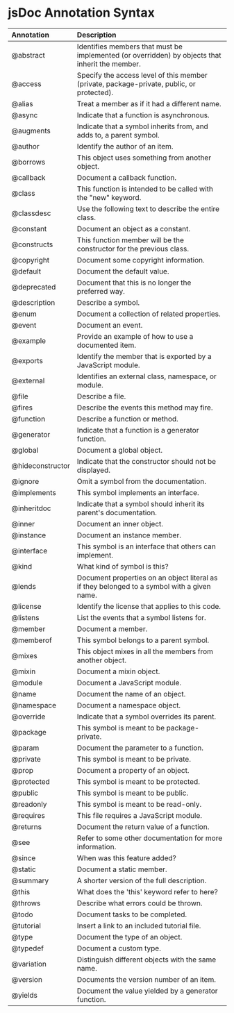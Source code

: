 # jsDoc Annotation Syntax
Annotation | Description
:--- | :---
@abstract | Identifies members that must be implemented (or overridden) by objects that inherit the member.
@access | Specify the access level of this member (private, package-private, public, or protected).
@alias | Treat a member as if it had a different name.
@async | Indicate that a function is asynchronous.
@augments | Indicate that a symbol inherits from, and adds to, a parent symbol.
@author | Identify the author of an item.
@borrows | This object uses something from another object.
@callback | Document a callback function.
@class | This function is intended to be called with the "new" keyword.
@classdesc | Use the following text to describe the entire class.
@constant | Document an object as a constant.
@constructs | This function member will be the constructor for the previous class.
@copyright | Document some copyright information.
@default | Document the default value.
@deprecated | Document that this is no longer the preferred way.
@description | Describe a symbol.
@enum | Document a collection of related properties.
@event | Document an event.
@example | Provide an example of how to use a documented item.
@exports | Identify the member that is exported by a JavaScript module.
@external | Identifies an external class, namespace, or module.
@file | Describe a file.
@fires | Describe the events this method may fire.
@function | Describe a function or method.
@generator | Indicate that a function is a generator function.
@global | Document a global object.
@hideconstructor | Indicate that the constructor should not be displayed.
@ignore | Omit a symbol from the documentation.
@implements | This symbol implements an interface.
@inheritdoc | Indicate that a symbol should inherit its parent's documentation.
@inner | Document an inner object.
@instance | Document an instance member.
@interface | This symbol is an interface that others can implement.
@kind | What kind of symbol is this?
@lends | Document properties on an object literal as if they belonged to a symbol with a given name.
@license | Identify the license that applies to this code.
@listens | List the events that a symbol listens for.
@member  | Document a member.
@memberof | This symbol belongs to a parent symbol.
@mixes | This object mixes in all the members from another object.
@mixin | Document a mixin object.
@module  | Document a JavaScript module.
@name | Document the name of an object.
@namespace | Document a namespace object.
@override | Indicate that a symbol overrides its parent.
@package | This symbol is meant to be package-private.
@param | Document the parameter to a function.
@private | This symbol is meant to be private.
@prop | Document a property of an object.
@protected | This symbol is meant to be protected.
@public | This symbol is meant to be public.
@readonly | This symbol is meant to be read-only.
@requires | This file requires a JavaScript module.
@returns | Document the return value of a function.
@see | Refer to some other documentation for more information.
@since | When was this feature added?
@static | Document a static member.
@summary | A shorter version of the full description.
@this | What does the 'this' keyword refer to here?
@throws | Describe what errors could be thrown.
@todo | Document tasks to be completed.
@tutorial | Insert a link to an included tutorial file.
@type | Document the type of an object.
@typedef | Document a custom type.
@variation | Distinguish different objects with the same name.
@version | Documents the version number of an item.
@yields | Document the value yielded by a generator function.
